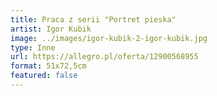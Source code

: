 ```yaml
---
title: Praca z serii "Portret pieska"
artist: Igor Kubik
image: ../images/igor-kubik-2-igor-kubik.jpg
type: Inne
url: https://allegro.pl/oferta/12900568955
format: 51x72,5cm
featured: false
---
```

